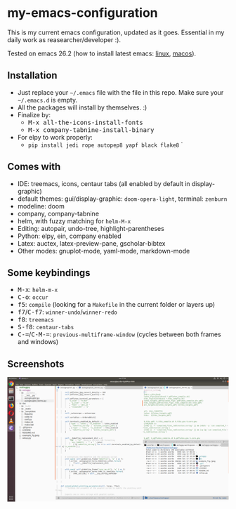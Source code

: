 # my-emacs-configuration

This is my current emacs configuration, updated as it goes. Essential in my daily work as reasearcher/developer :). 

Tested on emacs 26.2 (how to install latest emacs: [linux](http://ubuntuhandbook.org/index.php/2019/02/install-gnu-emacs-26-1-ubuntu-18-04-16-04-18-10/),  [macos](https://emacs.stackexchange.com/questions/37240/how-install-emacs-26-or-whatever-latest-ver-on-mac)).

## Installation

+ Just replace your `~/.emacs` file with the file in this repo. Make sure your `~/.emacs.d` is empty. 
+ All the packages will install by themselves. :)
+ Finalize by:
    + <kbd>M-x all-the-icons-install-fonts</kbd>
    + <kbd>M-x company-tabnine-install-binary</kbd>
+ For elpy to work properly:
  + `pip install jedi rope autopep8 yapf black flake8`
`


## Comes with
+ IDE: treemacs, icons, centaur tabs (all enabled by default in display-graphic)
+ default themes: gui/display-graphic: `doom-opera-light`, terminal: `zenburn`
+ modeline: doom 
+ company, company-tabnine
+ helm, with fuzzy matching for `helm-M-x` 
+ Editing: autopair, undo-tree, highlight-parentheses
+ Python: elpy, ein, company enabled
+ Latex: auctex, latex-preview-pane, gscholar-bibtex
+ Other modes: gnuplot-mode, yaml-mode, markdown-mode

## Some keybindings
+ <kbd>M-x</kbd>: `helm-m-x`
+ <kbd>C-o</kbd>: `occur`
+ <kbd>f5</kbd>: `compile` (looking for a `Makefile` in the current folder or layers up)
+ <kbd>f7</kbd>/<kbd>C-f7</kbd>: `winner-undo`/`winner-redo`
+ <kbd>f8</kbd>: `treemacs`
+ <kbd>S-f8</kbd>: `centaur-tabs`
+ <kbd>C-=</kbd>/<kbd>C-M-=</kbd>: `previous-multiframe-window` (cycles between both frames and windows)


## Screenshots

![gui_mode](img/img_example_gui.png)
